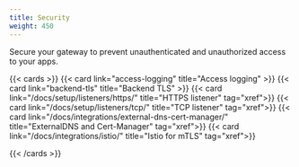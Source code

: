 ```yaml
---
title: Security
weight: 450 
---
```


Secure your gateway to prevent unauthenticated and unauthorized access to your apps. 

{{< cards >}}
  {{< card link="access-logging" title="Access logging" >}}
  {{< card link="backend-tls" title="Backend TLS" >}}
  {{< card link="/docs/setup/listeners/https/" title="HTTPS listener" tag="xref">}}
  {{< card link="/docs/setup/listeners/tcp/" title="TCP listener" tag="xref">}}
  {{< card link="/docs/integrations/external-dns-cert-manager/" title="ExternalDNS and Cert-Manager" tag="xref">}}
  {{< card link="/docs/integrations/istio/" title="Istio for mTLS" tag="xref">}}
  
{{< /cards >}}
